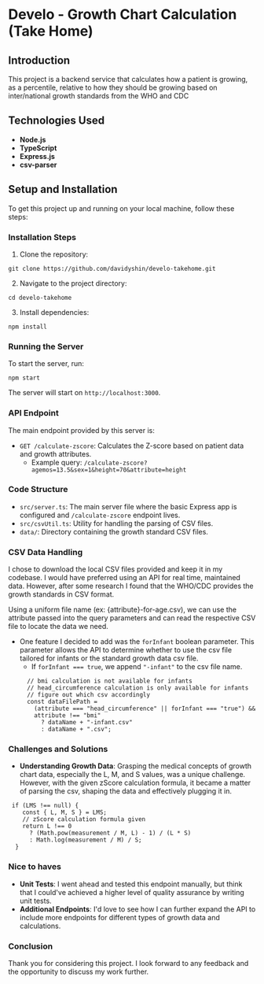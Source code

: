 # Develo - Growth Chart Calculation (Take Home)

## Introduction
This project is a backend service that calculates how a patient is growing, as a percentile, relative to how they should be growing based on inter/national growth standards from the WHO and CDC

## Technologies Used
- **Node.js**
- **TypeScript**
- **Express.js**
- **csv-parser**

## Setup and Installation
To get this project up and running on your local machine, follow these steps:


### Installation Steps
1. Clone the repository:
```
git clone https://github.com/davidyshin/develo-takehome.git
```

2. Navigate to the project directory:
```
cd develo-takehome
```
3. Install dependencies:
```
npm install
```

### Running the Server
To start the server, run:
```
npm start
```

The server will start on `http://localhost:3000`.

### API Endpoint
The main endpoint provided by this server is:

- `GET /calculate-zscore`: Calculates the Z-score based on patient data and growth attributes.
  - Example query: 
   `/calculate-zscore?agemos=13.5&sex=1&height=70&attribute=height`

### Code Structure
- `src/server.ts`: The main server file where the basic Express app is configured and `/calculate-zscore` endpoint lives.
- `src/csvUtil.ts`: Utility for handling the parsing of CSV files.
- `data/`: Directory containing the growth standard CSV files.


### CSV Data Handling
I chose to download the local CSV files provided and keep it in my codebase. I would have preferred using an API for real time, maintained data. However, after some research I found that the WHO/CDC provides the growth standards in CSV format. 

Using a uniform file name (ex: {attribute}-for-age.csv), we can use the attribute passed into the query parameters and can read the respective CSV file to locate the data we need.

- One feature I decided to add was the `forInfant` boolean parameter. This parameter allows the API to determine whether to use the csv file tailored for infants or the standard growth data csv file.
  - If `forInfant === true`, we append `"-infant"` to the csv file name.
  ```
    // bmi calculation is not available for infants
    // head_circumference calculation is only available for infants
    // figure out which csv accordingly
    const dataFilePath =
      (attribute === "head_circumference" || forInfant === "true") &&
      attribute !== "bmi"
        ? dataName + "-infant.csv"
        : dataName + ".csv";
    ```


### Challenges and Solutions
- **Understanding Growth Data**: Grasping the medical concepts of growth chart data, especially the L, M, and S values, was a unique challenge. However, with the given zScore calculation formula, it became a matter of parsing the csv, shaping the data and effectively plugging it in.

```
 if (LMS !== null) {
    const { L, M, S } = LMS;
    // zScore calculation formula given
    return L !== 0
      ? (Math.pow(measurement / M, L) - 1) / (L * S)
      : Math.log(measurement / M) / S;
  }
```

### Nice to haves
- **Unit Tests**: I went ahead and tested this endpoint manually, but think that I could've achieved a higher level of quality assurance by writing unit tests.
- **Additional Endpoints**: I'd love to see how I can further expand the API to include more endpoints for different types of growth data and calculations.

### Conclusion
Thank you for considering this project. I look forward to any feedback and the opportunity to discuss my work further.
